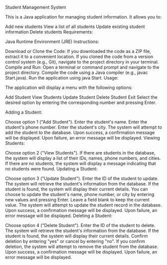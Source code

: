 Student Management System

This is a Java application for managing student information. It allows you to:

Add new students
View a list of all students
Update existing student information
Delete students
Requirements:

Java Runtime Environment (JRE)
Instructions:

Download or Clone the Code:
If you downloaded the code as a ZIP file, extract it to a convenient location.
If you cloned the code from a version control system (e.g., Git), navigate to the project directory in your terminal.
Compile and Run:
Open a terminal or command prompt and navigate to the project directory.
Compile the code using a Java compiler (e.g., javac Start.java).
Run the application using java Start.
Usage:

The application will display a menu with the following options:

Add Student
View Students
Update Student
Delete Student
Exit
Select the desired option by entering the corresponding number and pressing Enter.

Adding a Student:

Choose option 1 ("Add Student").
Enter the student's name.
Enter the student's phone number.
Enter the student's city.
The system will attempt to add the student to the database.
Upon success, a confirmation message will be displayed.
Upon failure, an error message will be displayed.
Viewing Students:

Choose option 2 ("View Students").
If there are students in the database, the system will display a list of their IDs, names, phone numbers, and cities.
If there are no students, the system will display a message indicating that no students were found.
Updating a Student:

Choose option 3 ("Update Student").
Enter the ID of the student to update.
The system will retrieve the student's information from the database.
If the student is found, the system will display their current details.
You can choose to update the student's name, phone number, or city by entering new values and pressing Enter. Leave a field blank to keep the current value.
The system will attempt to update the student record in the database.
Upon success, a confirmation message will be displayed.
Upon failure, an error message will be displayed.
Deleting a Student:

Choose option 4 ("Delete Student").
Enter the ID of the student to delete.
The system will retrieve the student's information from the database.
If the student is found, the system will display their current details.
Confirm deletion by entering "yes" or cancel by entering "no".
If you confirm deletion, the system will attempt to remove the student from the database.
Upon success, a confirmation message will be displayed.
Upon failure, an error message will be displayed.
